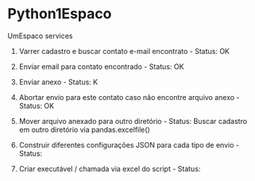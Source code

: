 # Python1Espaco
UmEspaco services

1) Varrer cadastro e buscar contato e-mail encontrato - Status: OK
 
2) Enviar email para contato encontrado - Status: OK
 
3) Enviar anexo - Status: K
  
4) Abortar envio para este contato caso não encontre arquivo anexo - Status: OK
  
4) Mover arquivo anexado para outro diretório - Status: 
   Buscar cadastro em outro diretório via pandas.excelfile()
  
5) Construir diferentes configurações JSON para cada tipo de envio - Status: 

6) Criar executável / chamada via excel do script - Status: 
